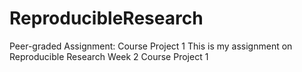 # ReproducibleResearch
Peer-graded Assignment: Course Project 1
This is my assignment on 
Reproducible Research Week 2
Course Project 1

